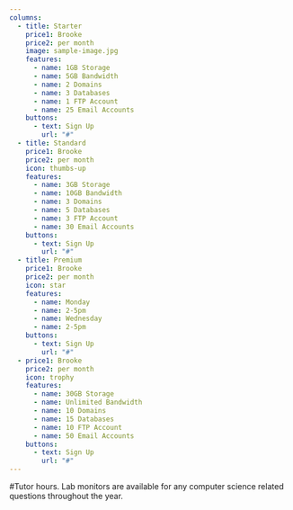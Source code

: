 ```yaml
---
columns:
  - title: Starter
    price1: Brooke
    price2: per month
    image: sample-image.jpg
    features:
      - name: 1GB Storage
      - name: 5GB Bandwidth
      - name: 2 Domains
      - name: 3 Databases
      - name: 1 FTP Account
      - name: 25 Email Accounts
    buttons:
      - text: Sign Up
        url: "#"
  - title: Standard
    price1: Brooke
    price2: per month
    icon: thumbs-up
    features:
      - name: 3GB Storage
      - name: 10GB Bandwidth
      - name: 3 Domains
      - name: 5 Databases
      - name: 3 FTP Account
      - name: 30 Email Accounts
    buttons:
      - text: Sign Up
        url: "#"
  - title: Premium
    price1: Brooke
    price2: per month
    icon: star
    features:
      - name: Monday
      - name: 2-5pm
      - name: Wednesday
      - name: 2-5pm
    buttons:
      - text: Sign Up
        url: "#"
  - price1: Brooke
    price2: per month
    icon: trophy
    features:
      - name: 30GB Storage
      - name: Unlimited Bandwidth
      - name: 10 Domains
      - name: 15 Databases
      - name: 10 FTP Account
      - name: 50 Email Accounts
    buttons:
      - text: Sign Up
        url: "#"               
---
```

#Tutor hours.
Lab monitors are available for any computer science related questions throughout the year.
